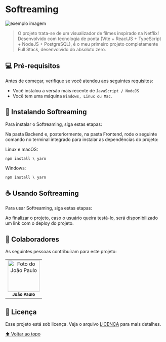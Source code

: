 # Softreaming

<img src="https://i.ibb.co/DGX0dNh/exemplo-image.jpg" alt="exemplo imagem">

> O projeto trata-se de um visualizador de filmes inspirado na Netflix! Desenvolvido com tecnologia de ponta (Vite + ReactJS + TypeScript + NodeJS + PostgreSQL), é o meu primeiro projeto completamente Full Stack, desenvolvido do absoluto zero.

## 💻 Pré-requisitos

Antes de começar, verifique se você atendeu aos seguintes requisitos:
* Você instalou a versão mais recente de `JavaScript / NodeJS`
* Você tem uma máquina `Windows, Linux ou Mac`.

## 🚀 Instalando Softreaming

Para instalar o Softreaming, siga estas etapas:

Na pasta Backend e, posteriormente, na pasta Frontend, rode o seguinte comando no terminal integrado para instalar as dependências do projeto:

Linux e macOS:
```
npm install \ yarn 
```

Windows:
```
npm install \ yarn 
```

## ☕ Usando Softreaming

Para usar Softreaming, siga estas etapas:

Ao finalizar o projeto, caso o usuário queira testá-lo, será disponibilizado um link com o deploy do projeto.


## 🤝 Colaboradores

As seguintes pessoas contribuíram para este projeto:

<table>
  <tr>
    <td align="center">
      <a href="https://github.com/jpcchaves">
        <img src="https://avatars.githubusercontent.com/u/95300143?s=400&v=4" width="100px;" alt="Foto do João Paulo"/><br>
        <sub>
          <b>João Paulo</b>
        </sub>
      </a>
    </td>
</table>


## 📝 Licença

Esse projeto está sob licença. Veja o arquivo [LICENÇA](https://github.com/jpcchaves/softreaming/blob/master/LICENSE) para mais detalhes.

[⬆ Voltar ao topo](#softreaming)<br>
